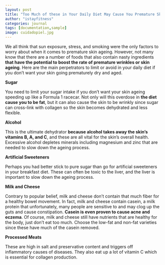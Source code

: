 ```yaml
---
layout: post
title: "Too Much of these in Your Daily Diet May Cause You Premature Skin Wrinkles"
author: "istayfitness"
categories: journal
tags: [documentation,sample]
image: cuidadopiel.jpg
---
```

We all think that sun exposure, stress, and smoking were the only factors to worry about when it comes to premature skin ageing. However, not many know that there are a number of foods that also contain nasty ingredients **that have the potential to boost the rate of premature wrinkles or skin ageing**. Here are the main perpetrators to limit or avoid in your daily diet if you don’t want your skin going prematurely dry and aged.

**Sugar**

You need to limit your sugar intake if you don’t want your skin ageing speeding up like a Formula 1 racecar. Not only will this overdose in **the diet cause you to be fat**, but it can also cause the skin to be wrinkly since sugar can cross-link with collagen so the skin becomes dehydrated and less flexible.

**Alcohol**

This is the ultimate dehydrator **because alcohol takes away the skin’s vitamins B, A, and C**, and these are all vital for the skin’s overall health. Excessive alcohol depletes minerals including magnesium and zinc that are needed to slow down the ageing process.

**Artificial Sweeteners**

Perhaps you had better stick to pure sugar than go for artificial sweeteners in your breakfast diet. These can often be toxic to the liver, and the liver is important to slow down the ageing process.

**Milk and Cheese**

Contrary to popular belief, milk and cheese don’t contain that much fiber for a healthy bowel movement. In fact, milk and cheese contain casein, a milk protein that unfortunately, many people are sensitive to and may clog up the guts and cause constipation. **Casein is even proven to cause acne and eczema**. Of course, milk and cheese still have nutrients that are healthy for the body, just don’t eat too much. Choose the low-fat and non-fat varieties since these have much of the casein removed.

**Processed Meats**

These are high in salt and preservative content and triggers off inflammatory causes of diseases. They also eat up a lot of vitamin C which is essential for collagen production.
